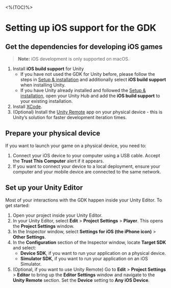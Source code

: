 <%(TOC)%>

# Setting up iOS support for the GDK

## Get the dependencies for developing iOS games

> **Note:** iOS development is only supported on macOS.

1. Install **iOS build support** for Unity
    * If you have not used the GDK for Unity before, please follow the steps in [Setup & installation]({{urlRoot}}/machine-setup) and additionally select **iOS build support** when installing Unity.
    * If you have Unity already installed and followed the [Setup & installation]({{urlRoot}}/machine-setup), open your Unity Hub and add the **iOS build support** to your existing installation.
1. Install [XCode](https://developer.apple.com/xcode/).
1. (Optional) Install the [Unity Remote](https://itunes.apple.com/gb/app/unity-remote-5/id871767552?mt=8) app on your physical device - this is Unity’s solution for faster development iteration times.

## Prepare your physical device

If you want to launch your game on a physical device, you need to:

1. Connect your iOS device to your computer using a USB cable. Accept the **Trust This Computer** alert if it appears.
1. If you want to connect your device to a local deployment, ensure your computer and your mobile device are connected to the same network.

## Set up your Unity Editor

Most of your interactions with the GDK happen inside your Unity Editor. To get started:

1. Open your project inside your Unity Editor.
1. In your Unity Editor, select **Edit** > **Project Settings** > **Player**. This opens the **Project Settings** window.
1. In the Inspector window, select **Settings for iOS (the iPhone icon)** > **Other Settings**.
1. In the **Configuration** section of the Inspector window, locate **Target SDK** and select:
    * **Device SDK**, if you want to run your application on a physical device.
    * **Simulator SDK**, if you want to run your application on an iOS Simulator.
1. (Optional, if you want to use Unity Remote) Go to **Edit** > **Project Settings** > **Editor** to bring up the **Editor Settings** window and navigate to the **Unity Remote** section. Set the **Device** setting to **Any iOS Device**.
